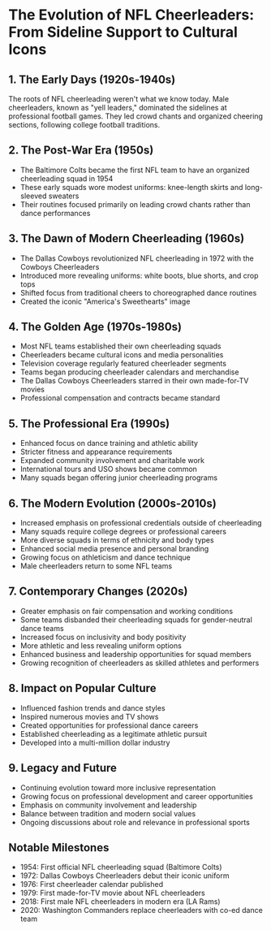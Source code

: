 # The Evolution of NFL Cheerleaders: From Sideline Support to Cultural Icons

## 1. The Early Days (1920s-1940s)
The roots of NFL cheerleading weren't what we know today. Male cheerleaders, known as "yell leaders," dominated the sidelines at professional football games. They led crowd chants and organized cheering sections, following college football traditions.

## 2. The Post-War Era (1950s)
* The Baltimore Colts became the first NFL team to have an organized cheerleading squad in 1954
* These early squads wore modest uniforms: knee-length skirts and long-sleeved sweaters
* Their routines focused primarily on leading crowd chants rather than dance performances

## 3. The Dawn of Modern Cheerleading (1960s)
* The Dallas Cowboys revolutionized NFL cheerleading in 1972 with the Cowboys Cheerleaders
* Introduced more revealing uniforms: white boots, blue shorts, and crop tops
* Shifted focus from traditional cheers to choreographed dance routines
* Created the iconic "America's Sweethearts" image

## 4. The Golden Age (1970s-1980s)
* Most NFL teams established their own cheerleading squads
* Cheerleaders became cultural icons and media personalities
* Television coverage regularly featured cheerleader segments
* Teams began producing cheerleader calendars and merchandise
* The Dallas Cowboys Cheerleaders starred in their own made-for-TV movies
* Professional compensation and contracts became standard

## 5. The Professional Era (1990s)
* Enhanced focus on dance training and athletic ability
* Stricter fitness and appearance requirements
* Expanded community involvement and charitable work
* International tours and USO shows became common
* Many squads began offering junior cheerleading programs

## 6. The Modern Evolution (2000s-2010s)
* Increased emphasis on professional credentials outside of cheerleading
* Many squads require college degrees or professional careers
* More diverse squads in terms of ethnicity and body types
* Enhanced social media presence and personal branding
* Growing focus on athleticism and dance technique
* Male cheerleaders return to some NFL teams

## 7. Contemporary Changes (2020s)
* Greater emphasis on fair compensation and working conditions
* Some teams disbanded their cheerleading squads for gender-neutral dance teams
* Increased focus on inclusivity and body positivity
* More athletic and less revealing uniform options
* Enhanced business and leadership opportunities for squad members
* Growing recognition of cheerleaders as skilled athletes and performers

## 8. Impact on Popular Culture
* Influenced fashion trends and dance styles
* Inspired numerous movies and TV shows
* Created opportunities for professional dance careers
* Established cheerleading as a legitimate athletic pursuit
* Developed into a multi-million dollar industry

## 9. Legacy and Future
* Continuing evolution toward more inclusive representation
* Growing focus on professional development and career opportunities
* Emphasis on community involvement and leadership
* Balance between tradition and modern social values
* Ongoing discussions about role and relevance in professional sports

## Notable Milestones
* 1954: First official NFL cheerleading squad (Baltimore Colts)
* 1972: Dallas Cowboys Cheerleaders debut their iconic uniform
* 1976: First cheerleader calendar published
* 1979: First made-for-TV movie about NFL cheerleaders
* 2018: First male NFL cheerleaders in modern era (LA Rams)
* 2020: Washington Commanders replace cheerleaders with co-ed dance team
